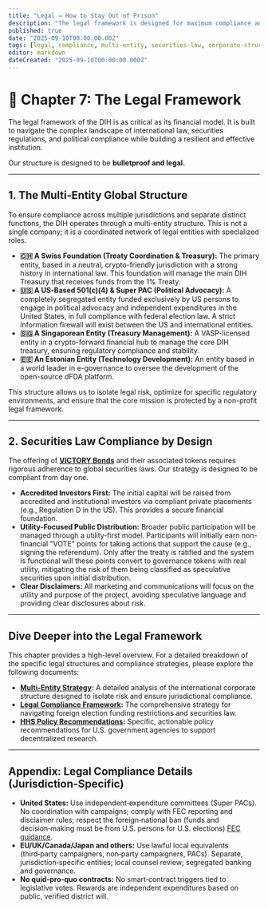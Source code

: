 ```yaml
---
title: "Legal → How to Stay Out of Prison"
description: "The legal framework is designed for maximum compliance and resilience, utilizing a multi-entity global structure and rigorous adherence to international securities and election law."
published: true
date: "2025-09-10T00:00:00.00Z"
tags: [legal, compliance, multi-entity, securities-law, corporate-structure]
editor: markdown
dateCreated: "2025-09-10T00:00:00.000Z"
---
```


# 📖 Chapter 7: The Legal Framework

The legal framework of the DIH is as critical as its financial model. It is built to navigate the complex landscape of international law, securities regulations, and political compliance while building a resilient and effective institution.

Our structure is designed to be **bulletproof and legal.**

---

## 1. The Multi-Entity Global Structure

To ensure compliance across multiple jurisdictions and separate distinct functions, the DIH operates through a multi-entity structure. This is not a single company; it is a coordinated network of legal entities with specialized roles.

- **🇨🇭 A Swiss Foundation (Treaty Coordination & Treasury):** The primary entity, based in a neutral, crypto-friendly jurisdiction with a strong history in international law. This foundation will manage the main DIH Treasury that receives funds from the 1% Treaty.
- **🇺🇸 A US-Based 501(c)(4) & Super PAC (Political Advocacy):** A completely segregated entity funded exclusively by US persons to engage in political advocacy and independent expenditures in the United States, in full compliance with federal election law. A strict information firewall will exist between the US and international entities.
- **🇸🇬 A Singaporean Entity (Treasury Management):** A VASP-licensed entity in a crypto-forward financial hub to manage the core DIH treasury, ensuring regulatory compliance and stability.
- **🇪🇪 An Estonian Entity (Technology Development):** An entity based in a world leader in e-governance to oversee the development of the open-source dFDA platform.

This structure allows us to isolate legal risk, optimize for specific regulatory environments, and ensure that the core mission is protected by a non-profit legal framework.

---

## 2. Securities Law Compliance by Design

The offering of **[VICTORY Bonds](./economics.md)** and their associated tokens requires rigorous adherence to global securities laws. Our strategy is designed to be compliant from day one.

- **Accredited Investors First:** The initial capital will be raised from accredited and institutional investors via compliant private placements (e.g., Regulation D in the US). This provides a secure financial foundation.
- **Utility-Focused Public Distribution:** Broader public participation will be managed through a utility-first model. Participants will initially earn non-financial "VOTE" points for taking actions that support the cause (e.g., signing the referendum). Only after the treaty is ratified and the system is functional will these points convert to governance tokens with real utility, mitigating the risk of them being classified as speculative securities upon initial distribution.
- **Clear Disclaimers:** All marketing and communications will focus on the utility and purpose of the project, avoiding speculative language and providing clear disclosures about risk.

---

## Dive Deeper into the Legal Framework

This chapter provides a high-level overview. For a detailed breakdown of the specific legal structures and compliance strategies, please explore the following documents:

- **[Multi-Entity Strategy](./legal/multi-entity-strategy.md):** A detailed analysis of the international corporate structure designed to isolate risk and ensure jurisdictional compliance.
- **[Legal Compliance Framework](./strategy/legal-compliance-framework.md):** The comprehensive strategy for navigating foreign election funding restrictions and securities law.
- **[HHS Policy Recommendations](./legal/hhs-policy-recommendations.md):** Specific, actionable policy recommendations for U.S. government agencies to support decentralized research.

---

## Appendix: Legal Compliance Details (Jurisdiction-Specific)

- **United States:** Use independent‑expenditure committees (Super PACs). No coordination with campaigns; comply with FEC reporting and disclaimer rules; respect the foreign‑national ban (funds and decision‑making must be from U.S. persons for U.S. elections) [FEC guidance](./references.md#fec-foreign-nationals).
- **EU/UK/Canada/Japan and others:** Use lawful local equivalents (third‑party campaigners, non‑party campaigners, PACs). Separate, jurisdiction‑specific entities; local counsel review; segregated banking and governance.
- **No quid‑pro‑quo contracts:** No smart‑contract triggers tied to legislative votes. Rewards are independent expenditures based on public, verified district will.
